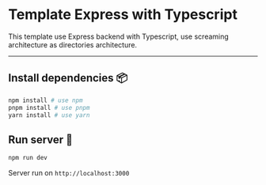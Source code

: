 # Template Express with Typescript

This template use Express backend with Typescript, use screaming architecture as directories architecture.

---

## Install dependencies 📦

```bash
npm install # use npm
pnpm install # use pnpm
yarn install # use yarn
```

## Run server 🚀

```bash
npm run dev
```

Server run on `http://localhost:3000`
